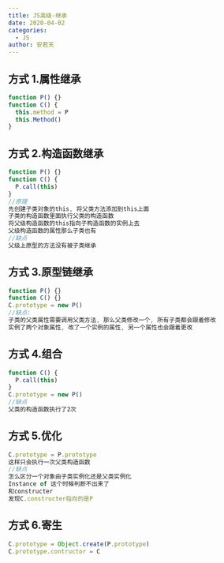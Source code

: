 ```yaml
---
title: JS高级-继承
date: 2020-04-02
categories:
  - JS
author: 安若天
---
```


## 方式 1.属性继承

```js
function P() {}
function C() {
  this.method = P
  this.Method()
}
```

## 方式 2.构造函数继承

```js
function P() {}
function C() {
  P.call(this)
}
//原理
先创建子类对象的this, 将父类方法添加到this上面
子类的构造函数里面执行父类的构造函数
将父级构造函数的this指向子构造函数的实例上去
父级构造函数的属性那么子类也有
//缺点
父级上原型的方法没有被子类继承
```

## 方式 3.原型链继承

```js
function P() {}
function C() {}
C.prototype = new P()
//缺点:
子类的父类属性需要调用父类方法, 那么父类修改一个, 所有子类都会跟着修改
实例了两个对象属性, 改了一个实例的属性, 另一个属性也会跟着更改
```

## 方式 4.组合

```js
function C() {
  P.call(this)
}
C.prototype = new P()
//缺点
父类的构造函数执行了2次
```

## 方式 5.优化

```js
C.prototype = P.prototype
这样只会执行一次父类构造函数
//缺点
怎么区分一个对象由子类实例化还是父类实例化
Instance of 这个时候判断不出来了
和constructer
发现C.constructer指向的是P
```

## 方式 6.寄生

```js
C.prototype = Object.create(P.prototype)
C.prototype.contructor = C
```
